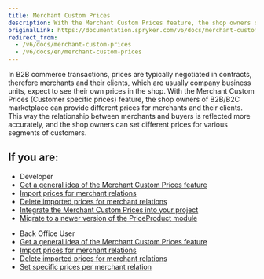 ```yaml
---
title: Merchant Custom Prices
description: With the Merchant Custom Prices feature, the shop owners of B2B/B2C marketplace can provide different prices for merchants and their clients.
originalLink: https://documentation.spryker.com/v6/docs/merchant-custom-prices
redirect_from:
  - /v6/docs/merchant-custom-prices
  - /v6/docs/en/merchant-custom-prices
---
```


In B2B commerce transactions, prices are typically negotiated in contracts, therefore merchants and their clients, which are usually company business units, expect to see their own prices in the shop. With the Merchant Custom Prices (Customer specific prices) feature, the shop owners of B2B/B2C marketplace can provide different prices for merchants and their clients. This way the relationship between merchants and buyers is reflected more accurately, and the shop owners can set different prices for various segments of customers.

## If you are:

<div class="mr-container">
    <div class="mr-list-container">
        <!-- col1 -->
        <div class="mr-col">
            <ul class="mr-list mr-list-green">
                <li class="mr-title">Developer</li>
                <li><a href="https://documentation.spryker.com/docs/merchant-custom-prices-feature-overview" class="mr-link">Get a general idea of the Merchant Custom Prices feature</a></li>
                <li><a href="https://documentation.spryker.com/docs/merchant-custom-prices-feature-overview" class="mr-link">Import prices for merchant relations</a></li>
                <li><a href="https://documentation.spryker.com/docs/merchant-custom-prices-feature-overview" class="mr-link">Delete imported prices for merchant relations</a></li>
                <li><a href="https://documentation.spryker.com/docs/en/merchant-custom-prices-feature-integration" class="mr-link">Integrate the Merchant Custom Prices into your project</a></li>
               <li><a href="https://documentation.spryker.com/docs/mg-priceproduct" class="mr-link">Migrate to a newer version of the PriceProduct module</a></li>
            </ul>
        </div>
        <!-- col2 -->
        <div class="mr-col">
            <ul class="mr-list mr-list-blue">
                <li class="mr-title"> Back Office User</li>
                <li><a href="https://documentation.spryker.com/docs/merchant-custom-prices-feature-overview" class="mr-link">Get a general idea of the Merchant Custom Prices feature</a></li>
                <li><a href="https://documentation.spryker.com/docs/merchant-custom-prices-feature-overview" class="mr-link">Import prices for merchant relations</a></li>
                <li><a href="https://documentation.spryker.com/docs/merchant-custom-prices-feature-overview" class="mr-link">Delete imported prices for merchant relations</a></li>
                <li><a href="#" class="mr-link">Set specific prices per merchant relation</a></li>
            </ul>
        </div>
    </div>
</div>
